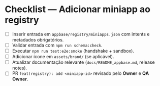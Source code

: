 # Checklist — Adicionar miniapp ao registry

- [ ] Inserir entrada em `appbase/registry/miniapps.json` com intents e metadados obrigatórios.
- [ ] Validar entrada com `npm run schema:check`.
- [ ] Executar `npm run test:e2e:smoke` (handshake + sandbox).
- [ ] Adicionar ícone em `assets/brand/` (se aplicável).
- [ ] Atualizar documentação relevante (`docs/README_appbase.md`, release notes).
- [ ] PR `feat(registry): add <miniapp-id>` revisado pelo **Owner** e **QA Owner**.
